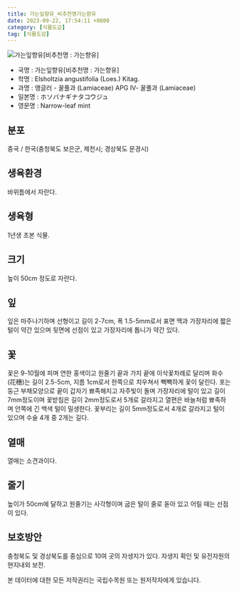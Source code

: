 ```yaml
---
title: 가는잎향유_비추천명가는향유
date: 2023-09-22, 17:54:11 +0800
category: [식물도감]
tag: [식물도감]
---
```




![가는잎향유[비추천명 : 가는향유]](http://www.nature.go.kr/fileUpload/plants/basic/Labiatae/Elsholtzia/9199/9199_1_th2.jpg)
- 국명 : 가는잎향유[비추천명 : 가는향유]
- 학명 : Elsholtzia angustifolia (Loes.) Kitag.
- 과명 : 앵글러 - 꿀풀과 (Lamiaceae) APG Ⅳ- 꿀풀과 (Lamiaceae)
- 일본명 : ホソバナギナタコウジュ
- 영문명 : Narrow-leaf mint


## 분포
중국 / 한국(충청북도 보은군, 제천시; 경상북도 문경시)
## 생육환경
바위틈에서 자란다.
## 생육형
1년생 초본 식물.
## 크기
높이 50cm 정도로 자란다.
## 잎
잎은 마주나기하며 선형이고 길이 2-7cm, 폭 1.5-5mm로서 표면 맥과 가장자리에 짧은 털이 약간 있으며 뒷면에 선점이 있고 가장자리에 톱니가 약간 있다.
## 꽃
꽃은 9-10월에 피며 연한 홍색이고 원줄기 끝과 가지 끝에 이삭꽃차례로 달리며 화수(花穗)는 길이 2.5-5cm, 지름 1cm로서 한쪽으로 치우쳐서 빽빽하게 꽃이 달린다. 포는 둥근 부채모양으로 끝이 갑자기 뾰족해지고 자주빛이 돌며 가장자리에 털이 있고 길이 7mm정도이며 꽃받침은 길이 2mm정도로서 5개로 갈라지고 열편은 바늘처럼 뾰족하며 안쪽에 긴 백색 털이 밀생한다. 꽃부리는 길이 5mm정도로서 4개로 갈라지고 털이 있으며 수술 4개 중 2개는 길다.
## 열매
열매는 소견과이다.
## 줄기
높이가 50cm에 달하고 원줄기는 사각형이며 굽은 털이 줄로 돋아 있고 어릴 때는 선점이 있다.
## 보호방안
충청북도 및 경상북도를 중심으로 10여 곳의 자생지가 있다. 자생지 확인 및 유전자원의 현지내외 보전.






본 데이터에 대한 모든 저작권리는 국립수목원 또는 원저작자에게 있습니다.
